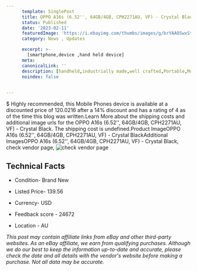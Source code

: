 ```yaml
---
      template: SinglePost
      title: OPPO A16s (6.52'', 64GB/4GB, CPH2271AU, VF) - Crystal Black
      status: Published
      date: '2023-02-11'
      featuredImage: 'https://i.ebayimg.com/thumbs/images/g/brYAAOSwxStj5xaW/s-l225.jpg'
      category: News , Updates

      excerpt: >-
        [smartphone,device ,hand held device]
      meta:
      canonicalLink: ''
      description: [handheld,industrially made,well crafted,Portable,Mobile,Compact,Convenient,Lightweight,Maneuverable,Man-portable,Miniature,Carriable,Hand-held,Light,Holdable,Transportable,Mobile device,Pocket-sized,On-the-go,Wireless,Cordless,Compact size,Convenient size, smartphone,device ,hand held device]
      noindex: false

        
---
```

$
    Highly recommended, this Mobile Phones device is available at a discounted price of 120.0216 after a 14% discount and has a rating of 4 as of the time this blog was written.Learn More about the shipping costs and additional image urls for the OPPO A16s (6.52'', 64GB/4GB, CPH2271AU, VF) - Crystal Black. The shipping cost is undefined.Product ImageOPPO A16s (6.52'', 64GB/4GB, CPH2271AU, VF) - Crystal BlackAdditional ImagesOPPO A16s (6.52'', 64GB/4GB, CPH2271AU, VF) - Crystal Black, check vendor page, ![check vendor page](https://origin-galleryplus.ebayimg.com/ws/web/165844732923_2_0_1/225x225.jpg,https://origin-galleryplus.ebayimg.com/ws/web/165844732923_3_0_1/225x225.jpg,https://origin-galleryplus.ebayimg.com/ws/web/165844732923_4_0_1/225x225.jpg,https://origin-galleryplus.ebayimg.com/ws/web/165844732923_5_0_1/225x225.jpg)
    
    

 ## Technical Facts 



     
      

 - Condition- Brand New 


      

 - Listed Price- 139.56 


      

 - Currency- USD 


      

 - Feedback score - 24672 


      

 - Location - AU 


      
      

 *_This post may contain affiliate links from eBay and other third-party websites. As an eBay affiliate, we earn from qualifying purchases. Although we do our best to keep the information up-to-date and accurate, please check the date and all details with the vendor's website before making a purchase. Not all data may be accurate._*



    
    
    
    
    
